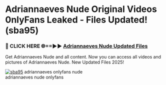 # Adriannaeves Nude Original Videos 0nlyFans Leaked - Files Updated! (sba95)

<h3>🔴 CLICK HERE 🌐==►► <a href="https://tinyurl.com/52m3yx9h" rel="nofollow">Adriannaeves Nude Updated Files</a></h3>

Get Adriannaeves Nude and all content. Now you can access all videos and pictures of Adriannaeves Nude. New Updated Files 2025!

[![sba95](https://i.imgur.com/TnHtlc8.gif)](https://tinyurl.com/52m3yx9h)
adriannaeves onlyfans nude<br>
adriannaeves nude onlyfans